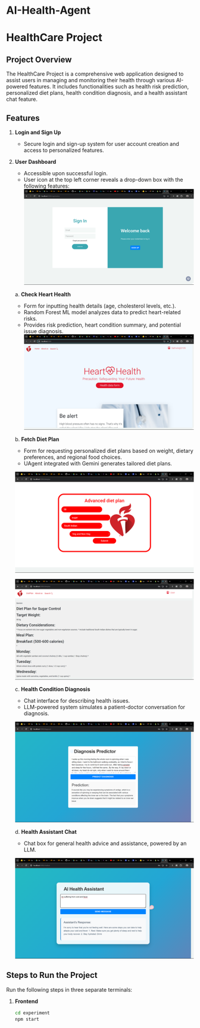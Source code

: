 # AI-Health-Agent

# HealthCare Project

## Project Overview

The HealthCare Project is a comprehensive web application designed to assist users in managing and monitoring their health through various AI-powered features. It includes functionalities such as health risk prediction, personalized diet plans, health condition diagnosis, and a health assistant chat feature.

## Features

1. **Login and Sign Up**

   - Secure login and sign-up system for user account creation and access to personalized features.

2. **User Dashboard**

   - Accessible upon successful login.
   - User icon at the top left corner reveals a drop-down box with the following features:
     ![alt text](image.png)

   a. **Check Heart Health**

   - Form for inputting health details (age, cholesterol levels, etc.).
   - Random Forest ML model analyzes data to predict heart-related risks.
   - Provides risk prediction, heart condition summary, and potential issue diagnosis.
     ![alt text](image-1.png)

   b. **Fetch Diet Plan**

   - Form for requesting personalized diet plans based on weight, dietary preferences, and regional food choices.
   - UAgent integrated with Gemini generates tailored diet plans.

   ![alt text](image-2.png)

   ![alt text](image-3.png)

   c. **Health Condition Diagnosis**

   - Chat interface for describing health issues.
   - LLM-powered system simulates a patient-doctor conversation for diagnosis.

   ![alt text](image-4.png)

   d. **Health Assistant Chat**

   - Chat box for general health advice and assistance, powered by an LLM.

   ![alt text](image-5.png)

## Steps to Run the Project

Run the following steps in three separate terminals:

1. **Frontend**
   ```bash
   cd experiment
   npm start
   ```
